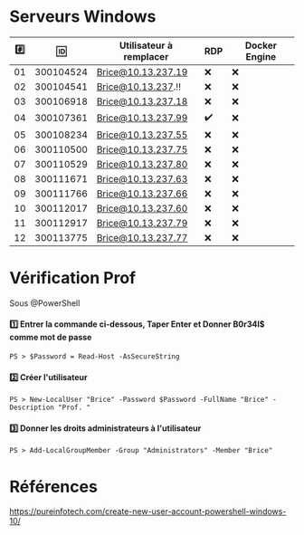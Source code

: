 # Serveurs Windows


|:hash:| :id:      | Utilisateur à remplacer | RDP              | Docker Engine    | 
|------|-----------|-------------------------|------------------|------------------|
| 01   | 300104524 | Brice@10.13.237.19      |:x:               |:x:               |
| 02   | 300104541 | Brice@10.13.237.:bangbang: |:x:            |:x:               |
| 03   | 300106918 | Brice@10.13.237.18      |:x:               |:x:               |
| 04   | 300107361 | Brice@10.13.237.99      |:heavy_check_mark:|:x:               |
| 05   | 300108234 | Brice@10.13.237.55      |:x:               |:x:               |
| 06   | 300110500 | Brice@10.13.237.75      |:x:               |:x:               |
| 07   | 300110529 | Brice@10.13.237.80      |:x:               |:x:               |
| 08   | 300111671 | Brice@10.13.237.63      |:x:               |:x:               |
| 09   | 300111766 | Brice@10.13.237.66      |:x:               |:x:               |
| 10   | 300112017 | Brice@10.13.237.60      |:x:               |:x:               |
| 11   | 300112917 | Brice@10.13.237.79      |:x:               |:x:               |
| 12   | 300113775 | Brice@10.13.237.77      |:x:               |:x:               |


# Vérification Prof

Sous @PowerShell

#### :one: Entrer la commande ci-dessous, Taper Enter et Donner B0r34l$ comme mot de passe

```
PS > $Password = Read-Host -AsSecureString 
```

#### :two: Créer l'utilisateur

```
PS > New-LocalUser "Brice" -Password $Password -FullName "Brice" -Description "Prof. "
```

#### :three: Donner les droits administrateurs à l'utilisateur

```
PS > Add-LocalGroupMember -Group "Administrators" -Member "Brice"
```


# Références

https://pureinfotech.com/create-new-user-account-powershell-windows-10/
